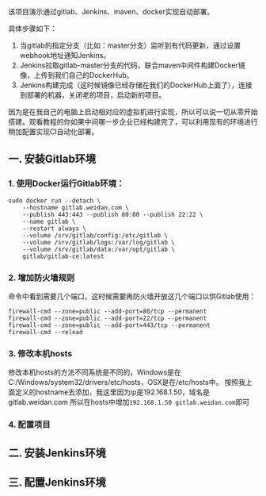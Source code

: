 该项目演示通过gitlab、Jenkins、maven、docker实现自动部署。

具体步骤如下：
1. 当gitlab的指定分支（比如：master分支）监听到有代码更新，通过设置webhook地址通知Jenkins。
2. Jenkins拉取gitlab-master分支的代码，联合maven中间件构建Docker镜像，上传到我们自己的DockerHub。
3. Jenkins构建完成（这时候镜像已经存储在我们的DockerHub上面了），连接到部署的机器，关闭老的项目，启动新的项目。

因为是在我自己的电脑上启动相对应的虚拟机进行实现，所以可以说一切从零开始搭建。观看教程的你如果中间哪一步企业已经构建完了，可以利用现有的环境进行稍加配置实现CI自动化部署。

## 一. 安装Gitlab环境

### 1. 使用Docker运行Gitlab环境：

```
sudo docker run --detach \
    --hostname gitlab.weidan.com \
    --publish 443:443 --publish 80:80 --publish 22:22 \
    --name gitlab \
    --restart always \
    --volume /srv/gitlab/config:/etc/gitlab \
    --volume /srv/gitlab/logs:/var/log/gitlab \
    --volume /srv/gitlab/data:/var/opt/gitlab \
    gitlab/gitlab-ce:latest
```

### 2. 增加防火墙规则

命令中看到需要几个端口，这时候需要再防火墙开放这几个端口以供Gitlab使用：

```
firewall-cmd --zone=public --add-port=80/tcp --permanent
firewall-cmd --zone=public --add-port=22/tcp --permanent
firewall-cmd --zone=public --add-port=443/tcp --permanent
firewall-cmd --reload
```

### 3. 修改本机hosts

修改本机hosts的方法不同系统是不同的，Windows是在C:/Windows/system32/drivers/etc/hosts，OSX是在/etc/hosts中。
按照我上面定义的hostname去添加，我这里因为ip是192.168.1.50，域名是gitlab.weidan.com
所以在hosts中增加`192.168.1.50 gitlab.weidan.com`即可

### 4. 配置项目



## 二. 安装Jenkins环境

## 三. 配置Jenkins环境






